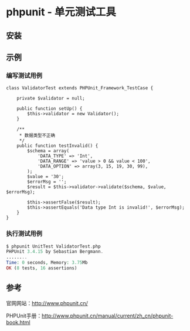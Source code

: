 # phpunit - 单元测试工具

## 安装

## 示例

### 编写测试用例

```
class ValidatorTest extends PHPUnit_Framework_TestCase {

    private $validator = null;

    public function setUp() {
        $this->validator = new Validator();
    }

    /**
     * 数据类型不正确
     */
    public function testInvalid() {
        $schema = array(
            'DATA_TYPE' => 'Int',
            'DATA_RANGE' => 'value > 0 && value < 100',
            'DATA_OPTION' => array(3, 15, 19, 30, 99),
        );
        $value = '30';
        $errorMsg = '';
        $result = $this->validator->validate($schema, $value, $errorMsg);

        $this->assertFalse($result);
        $this->assertEquals('Data type Int is invalid!', $errorMsg);
    }
}
```


### 执行测试用例

```php
$ phpunit UnitTest ValidatorTest.php 
PHPUnit 3.4.15 by Sebastian Bergmann.
........
Time: 0 seconds, Memory: 3.75Mb
OK (8 tests, 16 assertions)
```

## 参考

官网网站：http://www.phpunit.cn/

PHPUnit手册：http://www.phpunit.cn/manual/current/zh_cn/phpunit-book.html

